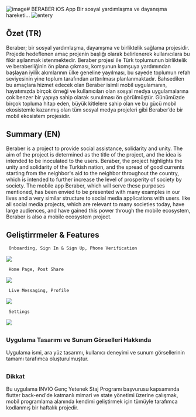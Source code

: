 ![image](https://github.com/yahyacanozdemir/beraberApp/assets/43846778/43f567ec-d3ee-4f68-8a40-bfb3bce89c8d)# BERABER iOS App
    Bir sosyal yardımlaşma ve dayanışma hareketi...
![entery](https://github.com/yahyacanozdemir/beraberApp/assets/43846778/ae20b71a-4d00-4332-85dc-a91ae0d162cf)


## Özet (TR)
Beraber; bir sosyal yardımlaşma, dayanışma ve birliktelik sağlama projesidir. Projede hedeflenen amaç projenin başlığı olarak belirlenerek kullanıcılara bu fikir aşılanmak istenmektedir. Beraber projesi ile Türk toplumunun birliktelik ve beraberliğinin ön plana çıkması, komşunun komşuya yardımından başlayan iyilik akımlarının ülke geneline yayılması, bu sayede toplumun refah seviyesinin yine toplum tarafından arttırılması planlanmaktadır. Bahsedilen bu amaçlara hizmet edecek olan Beraber isimli mobil uygulamanın, hayatımızda birçok örneği ve kullanıcıları olan sosyal medya uygulamalarına çok benzer bir yapıya sahip olarak sunulması ön görülmüştür. Günümüzde birçok topluma hitap eden, büyük kitlelere sahip olan ve bu gücü mobil ekosistemle kazanmış olan tüm sosyal medya projeleri gibi Beraber’de bir mobil ekosistem projesidir.

## Summary (EN)
Beraber is a project to provide social assistance, solidarity and unity. The aim of the project is determined as the title of the project, and the idea is intended to be inoculated to the users. Beraber, the project highlights the unity and solidarity of the Turkish nation, and the spread of good currents starting from the neighbor's aid to the neighbor throughout the country, which is intended to further increase the level of prosperity of society by society. The mobile app Beraber, which will serve these purposes mentioned, has been envied to be presented with many examples in our lives and a very similar structure to social media applications with users. like all social media projects, which are relevant to many societies today, have large audiences, and have gained this power through the mobile ecosystem, Beraber is also a mobile ecosystem project.

## Geliştirrmeler & Features

     Onboarding, Sign In & Sign Up, Phone Verification
![](https://github.com/yahyacanozdemir/beraberApp/assets/43846778/562ce169-9f5e-4c11-90b4-6f08ecac3d0b)

     Home Page, Post Share
![](https://github.com/yahyacanozdemir/beraberApp/assets/43846778/f63b1cc0-f0ed-4a4c-ac2b-169ea49e7237)

     Live Messaging, Profile
![](https://github.com/yahyacanozdemir/beraberApp/assets/43846778/928084b8-c310-4def-bee6-69c34054af16)

     Settings
![](https://github.com/yahyacanozdemir/beraberApp/assets/43846778/3c7ab7a5-b6c3-452b-8182-a30f9919c701)

    
##

### Uygulama Tasarımı ve Sunum Görselleri Hakkında
Uygulama ismi, ara yüz tasarımı, kullanıcı deneyimi ve sunum görsellerinin tamamı tarafımca oluşturulmuştur. 

##

### Dikkat
Bu uygulama  INVIO Genç Yetenek Staj Programı başvurusu kapsamında flutter back-end'de katmanlı mimari ve state yönetimi üzerine çalışmak, mobil programlama alanında kendimi geliştirmek için tümüyle tarafımca kodlanmış bir haftalık projedir. 


